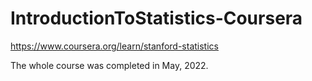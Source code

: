 # IntroductionToStatistics-Coursera
https://www.coursera.org/learn/stanford-statistics

The whole course was completed in May, 2022.